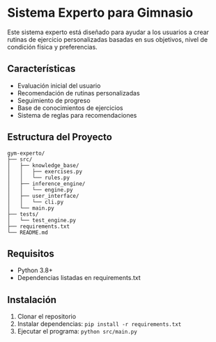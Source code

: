 # Sistema Experto para Gimnasio

Este sistema experto está diseñado para ayudar a los usuarios a crear rutinas de ejercicio personalizadas basadas en sus objetivos, nivel de condición física y preferencias.

## Características
- Evaluación inicial del usuario
- Recomendación de rutinas personalizadas
- Seguimiento de progreso
- Base de conocimientos de ejercicios
- Sistema de reglas para recomendaciones

## Estructura del Proyecto
```
gym-experto/
├── src/
│   ├── knowledge_base/
│   │   ├── exercises.py
│   │   └── rules.py
│   ├── inference_engine/
│   │   └── engine.py
│   ├── user_interface/
│   │   └── cli.py
│   └── main.py
├── tests/
│   └── test_engine.py
├── requirements.txt
└── README.md
```

## Requisitos
- Python 3.8+
- Dependencias listadas en requirements.txt

## Instalación
1. Clonar el repositorio
2. Instalar dependencias: `pip install -r requirements.txt`
3. Ejecutar el programa: `python src/main.py` 